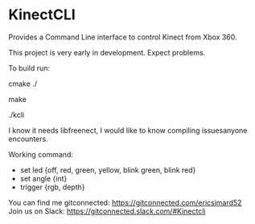 # KinectCLI
Provides a Command Line interface to control Kinect from Xbox 360.

This project is very early in development. Expect problems.

  To build run:
  
  cmake ./
  
  make
  
  ./kcli
	
I know it needs libfreenect, I would like to know compiling issuesanyone encounters.

Working command:
- set led {off, red, green, yellow, blink green, blink red}
- set angle {int}
- trigger {rgb, depth}

You can find me gitconnected: https://gitconnected.com/ericsimard52<br/>
Join us on Slack: https://gitconnected.slack.com/#Kinectcli
